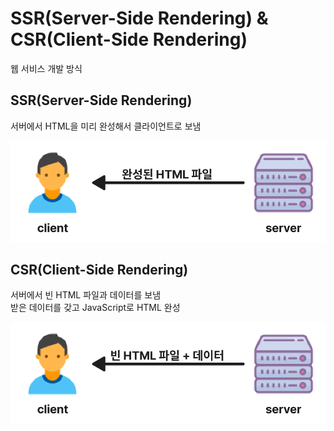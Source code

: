 # SSR(Server-Side Rendering) & CSR(Client-Side Rendering)

웹 서비스 개발 방식

## SSR(Server-Side Rendering)

서버에서 HTML을 미리 완성해서 클라이언트로 보냄

![](../images/server-side-rendering.png)

## CSR(Client-Side Rendering)

서버에서 빈 HTML 파일과 데이터를 보냄  
받은 데이터를 갖고 JavaScript로 HTML 완성

![](../images/client-side-rendering.png)
